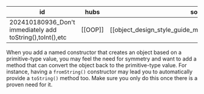 
| id                                                        | hubs    | source                                                     |
| --------------------------------------------------------- | ------- | ---------------------------------------------------------- |
| 202410180936_Don't immediately add toString(),toInt(),etc | [[OOP]] | [[object_design_style_guide_matthias_noback.pdf#page=111]] |
When you add a named constructor that creates an object based on a primitive-type value, you may feel the need for symmetry and want to add a method that can convert the object back to the primitive-type value. For instance, having a `fromString()` constructor may lead you to automatically provide a `toString()` method too. Make sure you only do this once there is a proven need for it.